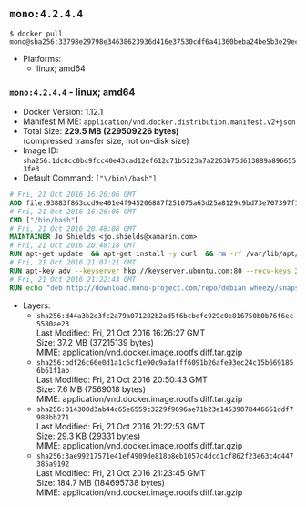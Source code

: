 ## `mono:4.2.4.4`

```console
$ docker pull mono@sha256:33798e29798e34638623936d416e37530cdf6a41360beba24be5b3e29ec63341
```

-	Platforms:
	-	linux; amd64

### `mono:4.2.4.4` - linux; amd64

-	Docker Version: 1.12.1
-	Manifest MIME: `application/vnd.docker.distribution.manifest.v2+json`
-	Total Size: **229.5 MB (229509226 bytes)**  
	(compressed transfer size, not on-disk size)
-	Image ID: `sha256:1dc8cc0bc9fcc40e43cad12ef612c71b5223a7a2263b75d613889a8966553fe3`
-	Default Command: `["\/bin\/bash"]`

```dockerfile
# Fri, 21 Oct 2016 16:26:06 GMT
ADD file:93883f863ccd9e401e4f945206887f251075a63d25a8129c9bd73e707397f109 in / 
# Fri, 21 Oct 2016 16:26:06 GMT
CMD ["/bin/bash"]
# Fri, 21 Oct 2016 20:48:08 GMT
MAINTAINER Jo Shields <jo.shields@xamarin.com>
# Fri, 21 Oct 2016 20:48:18 GMT
RUN apt-get update 	&& apt-get install -y curl 	&& rm -rf /var/lib/apt/lists/*
# Fri, 21 Oct 2016 21:07:21 GMT
RUN apt-key adv --keyserver hkp://keyserver.ubuntu.com:80 --recv-keys 3FA7E0328081BFF6A14DA29AA6A19B38D3D831EF
# Fri, 21 Oct 2016 21:22:43 GMT
RUN echo "deb http://download.mono-project.com/repo/debian wheezy/snapshots/4.2.4.4 main" > /etc/apt/sources.list.d/mono-xamarin.list 	&& apt-get update 	&& apt-get install -y mono-devel ca-certificates-mono fsharp mono-vbnc nuget 	&& rm -rf /var/lib/apt/lists/*
```

-	Layers:
	-	`sha256:d44a3b2e3fc2a79a071282b2ad5f6bcbefc929c0e816750b0b76f6ec5580ae23`  
		Last Modified: Fri, 21 Oct 2016 16:26:27 GMT  
		Size: 37.2 MB (37215139 bytes)  
		MIME: application/vnd.docker.image.rootfs.diff.tar.gzip
	-	`sha256:bdf26c66e0d1a1c6cf1e90c9adafff6091b26afe93ec24c15b6691856b61f1ab`  
		Last Modified: Fri, 21 Oct 2016 20:50:43 GMT  
		Size: 7.6 MB (7569018 bytes)  
		MIME: application/vnd.docker.image.rootfs.diff.tar.gzip
	-	`sha256:014300d3ab44c65e6559c3229f9696ae71b23e14539078446661ddf7988bb271`  
		Last Modified: Fri, 21 Oct 2016 21:22:53 GMT  
		Size: 29.3 KB (29331 bytes)  
		MIME: application/vnd.docker.image.rootfs.diff.tar.gzip
	-	`sha256:3ae99217571e41ef4909de818b8eb1057c4dcd1cf862f23e63c4d447385a9192`  
		Last Modified: Fri, 21 Oct 2016 21:23:45 GMT  
		Size: 184.7 MB (184695738 bytes)  
		MIME: application/vnd.docker.image.rootfs.diff.tar.gzip
